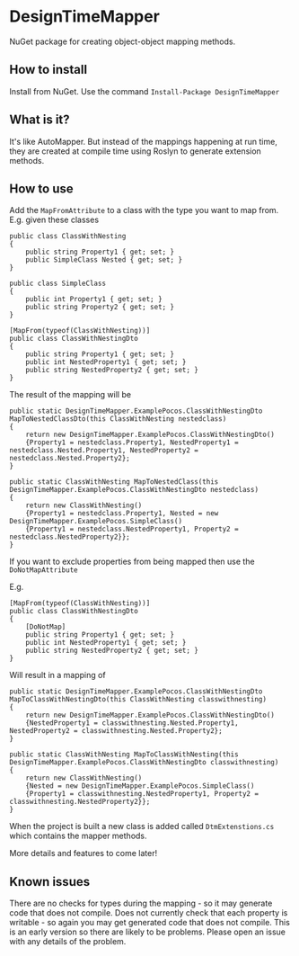 # DesignTimeMapper
NuGet package for creating object-object mapping methods.

## How to install ##

Install from NuGet. Use the command `Install-Package DesignTimeMapper`

## What is it? ##

It's like AutoMapper. But instead of the mappings happening at run time, they are created at compile time using Roslyn to generate extension methods.

## How to use ##

Add the `MapFromAttribute` to a class with the type you want to map from.
E.g. given these classes
    
    public class ClassWithNesting
    {
        public string Property1 { get; set; }
        public SimpleClass Nested { get; set; }
    }
    
    public class SimpleClass
    {
        public int Property1 { get; set; }
        public string Property2 { get; set; }
    }

    [MapFrom(typeof(ClassWithNesting))]
    public class ClassWithNestingDto
    {
        public string Property1 { get; set; }
        public int NestedProperty1 { get; set; }
        public string NestedProperty2 { get; set; }
    }

The result of the mapping will be 
    
    public static DesignTimeMapper.ExamplePocos.ClassWithNestingDto MapToNestedClassDto(this ClassWithNesting nestedclass)
    {
        return new DesignTimeMapper.ExamplePocos.ClassWithNestingDto()
        {Property1 = nestedclass.Property1, NestedProperty1 = nestedclass.Nested.Property1, NestedProperty2 = nestedclass.Nested.Property2};
    }

    public static ClassWithNesting MapToNestedClass(this DesignTimeMapper.ExamplePocos.ClassWithNestingDto nestedclass)
    {
        return new ClassWithNesting()
        {Property1 = nestedclass.Property1, Nested = new DesignTimeMapper.ExamplePocos.SimpleClass()
        {Property1 = nestedclass.NestedProperty1, Property2 = nestedclass.NestedProperty2}};
    }

If you want to exclude properties from being mapped then use the `DoNotMapAttribute`

E.g. 
    
    [MapFrom(typeof(ClassWithNesting))]
    public class ClassWithNestingDto
    {
        [DoNotMap]
        public string Property1 { get; set; }
        public int NestedProperty1 { get; set; }
        public string NestedProperty2 { get; set; }
    }

Will result in a mapping of 

    public static DesignTimeMapper.ExamplePocos.ClassWithNestingDto MapToClassWithNestingDto(this ClassWithNesting classwithnesting)
    {
        return new DesignTimeMapper.ExamplePocos.ClassWithNestingDto()
        {NestedProperty1 = classwithnesting.Nested.Property1, NestedProperty2 = classwithnesting.Nested.Property2};
    }

    public static ClassWithNesting MapToClassWithNesting(this DesignTimeMapper.ExamplePocos.ClassWithNestingDto classwithnesting)
    {
        return new ClassWithNesting()
        {Nested = new DesignTimeMapper.ExamplePocos.SimpleClass()
        {Property1 = classwithnesting.NestedProperty1, Property2 = classwithnesting.NestedProperty2}};
    }

When the project is built a new class is added called `DtmExtenstions.cs` which contains the mapper methods.

More details and features to come later!

## Known issues ##

There are no checks for types during the mapping - so it may generate code that does not compile.
Does not currently check that each property is writable - so again you may get generated code that does not compile.
This is an early version so there are likely to be problems. Please open an issue with any details of the problem.